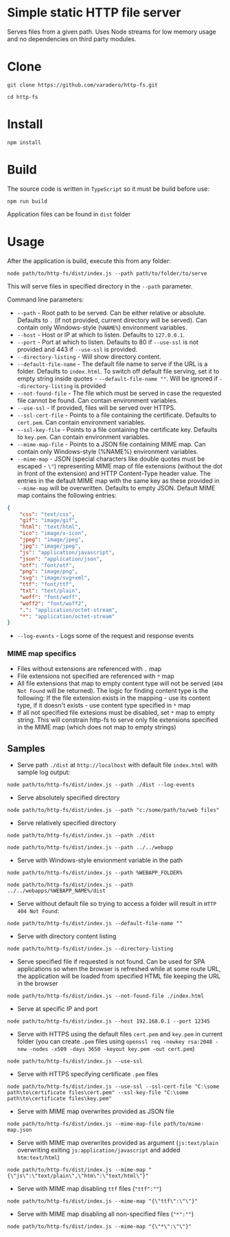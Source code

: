 # Simple static HTTP file server
Serves files from a given path. Uses Node streams for low memory usage and no dependencies on third party modules.

# Clone
`git clone https://github.com/varadero/http-fs.git`

`cd http-fs`

# Install
`npm install`

# Build
The source code is written in `TypeScript` so it must be build before use:

`npm run build`

Application files can be found in `dist` folder

# Usage
After the application is build, execute this from any folder:

`node path/to/http-fs/dist/index.js --path path/to/folder/to/serve`

This will serve files in specified directory in the `--path` parameter.

Command line parameters:
- `--path` - Root path to be served. Can be either relative or absolute. Defaults to `.` (if not provided, current directory will be served). Can contain only Windows-style (`%NAME%`) environment variables.
- `--host` - Host or IP at which to listen. Defaults to `127.0.0.1`.
- `--port` - Port at which to listen. Defaults to 80 if `--use-ssl` is not provided and 443 if `--use-ssl` is provided.
- `--directory-listing` - Will show directory content.
- `--default-file-name` - The default file name to serve if the URL is a folder. Defaults to `index.html`. To switch off default file serving, set it to empty string inside quotes - `--default-file-name ""`. Will be ignored if `--directory-listing` is provided
- `--not-found-file` - The file which must be served in case the requested file cannot be found. Can contain environment variables.
- `--use-ssl` - If provided, files will be served over HTTPS.
- `--ssl-cert-file` - Points to a file containing the certificate. Defaults to `cert.pem`. Can contain environment variables.
- `--ssl-key-file` - Points to a file containing the certificate key. Defaults to `key.pem`. Can contain environment variables.
- `--mime-map-file` - Points to a JSON file containing MIME map. Can contain only Windows-style (%NAME%) environment variables.
- `--mime-map` - JSON (special characters like double quotes must be escaped - `\"`) representing MIME map of file extensions (without the dot in front of the extension) and HTTP Content-Type header value. The entries in the default MIME map with the same key as these provided in `--mime-map` will be overwritten. Defaults to empty JSON. Default MIME map contains the following entries:
```json
{
    "css": "text/css",
    "gif": "image/gif",
    "html": "text/html",
    "ico": "image/x-icon",
    "jpeg": "image/jpeg",
    "jpg": "image/jpeg",
    "js": "application/javascript",
    "json": "application/json",
    "otf": "font/otf",
    "png": "image/png",
    "svg": "image/svg+xml",
    "ttf": "font/ttf",
    "txt": "text/plain",
    "woff": "font/woff",
    "woff2": "font/woff2",
    ".": "application/octet-stream",
    "*": "application/octet-stream"
}
```
- `--log-events` - Logs some of the request and response events

### MIME map specifics
- Files without extensions are referenced with `.` map
- File extensions not specified are referenced with `*` map
- All file extensions that map to empty content type will not be served (`404 Not Found` will be returned). The logic for finding content type is the following: If the file extension exists in the mapping - use its content type, if it doesn't exists - use content type specified in `*` map
- If all not specified file extesions must be disabled, set `*` map to empty string. This will constrain http-fs to serve only file extensions specified in the MIME map (which does not map to empty strings)

## Samples

- Serve path `./dist` at `http://localhost` with default file `index.html` with sample log output:

`node path/to/http-fs/dist/index.js --path ./dist --log-events`

- Serve absolutely specified directory

`node path/to/http-fs/dist/index.js --path "c:/some/path/to/web files"`

- Serve relatively specified directory

`node path/to/http-fs/dist/index.js --path ./dist`

`node path/to/http-fs/dist/index.js --path ../../webapp`

- Serve with Windows-style envionment variable in the path

`node path/to/http-fs/dist/index.js --path %WEBAPP_FOLDER%`

`node path/to/http-fs/dist/index.js --path ../../webapps/%WEBAPP_NAME%/dist`

- Serve without default file so trying to access a folder will result in `HTTP 404 Not Found`:

`node path/to/http-fs/dist/index.js --default-file-name ""`

- Serve with directory content listing

`node path/to/http-fs/dist/index.js --directory-listing`

- Serve specified file if requested is not found. Can be used for SPA applications so when the browser is refreshed while at some route URL, the application will be loaded from specified HTML file keeping the URL in the browser

`node path/to/http-fs/dist/index.js --not-found-file ./index.html`

- Serve at specific IP and port

`node path/to/http-fs/dist/index.js --host 192.168.0.1 --port 12345`

- Serve with HTTPS using the default files `cert.pem` and `key.pem` in current folder (you can create `.pem` files using `openssl req -newkey rsa:2048 -new -nodes -x509 -days 3650 -keyout key.pem -out cert.pem`)

`node path/to/http-fs/dist/index.js --use-ssl`

- Serve with HTTPS specifying certificate `.pem` files

`node path/to/http-fs/dist/index.js --use-ssl --ssl-cert-file "C:\some path\to\certificate files\cert.pem" --ssl-key-file "C:\some path\to\certificate files\key.pem"`

- Serve with MIME map overwrites provided as JSON file

`node path/to/http-fs/dist/index.js --mime-map-file path/to/mime-map.json`

- Serve with MIME map overwrites provided as argument (`js:text/plain` overwriting exiting `js:application/javascript` and added `htm:text/html`) 

`node path/to/http-fs/dist/index.js --mime-map "{\"js\":\"text/plain\",\"htm\":\"text/html\"}"`

- Serve with MIME map disabling `ttf` files (`"ttf":""`)

`node path/to/http-fs/dist/index.js --mime-map "{\"ttf\":\"\"}"`

- Serve with MIME map disabling all non-specified files (`"*":""`)

`node path/to/http-fs/dist/index.js --mime-map "{\"*\":\"\"}"`
